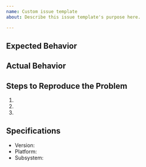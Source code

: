 ```yaml
---
name: Custom issue template
about: Describe this issue template's purpose here.

---
```


## Expected Behavior


## Actual Behavior


## Steps to Reproduce the Problem

1. 
2.
3.

## Specifications

  - Version:
  - Platform:
  - Subsystem:
